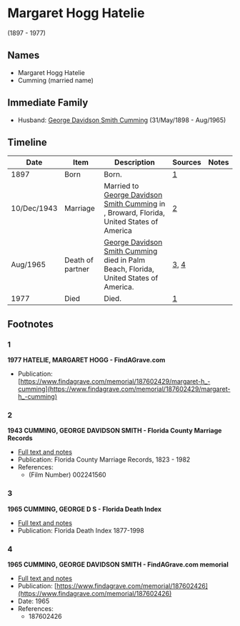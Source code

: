 ﻿---
layout: person
subject_key: i43723296
permalink: /people/i43723296
---

# Margaret Hogg Hatelie
(1897 - 1977)

## Names

* Margaret Hogg Hatelie
* Cumming (married name)

## Immediate Family

* Husband: [George Davidson Smith Cumming](./@13773669@-george-davidson-smith-cumming-b1898-5-31-d1965-8.md) (31/May/1898 - Aug/1965)

## Timeline

Date | Item | Description | Sources | Notes
---|---|---|---|---
1897 | Born | Born. | [1](#1) | 
10/Dec/1943 | Marriage | Married to [George Davidson Smith Cumming](./@13773669@-george-davidson-smith-cumming-b1898-5-31-d1965-8.md) in , Broward, Florida, United States of America | [2](#2) | 
Aug/1965 | Death of partner | [George Davidson Smith Cumming](./@13773669@-george-davidson-smith-cumming-b1898-5-31-d1965-8.md) died in Palm Beach, Florida, United States of America. | [3](#3), [4](#4) | 
1977 | Died | Died. | [1](#1) | 

## Footnotes

### 1

**1977 HATELIE, MARGARET HOGG - FindAGrave.com**

* Publication: [https://www.findagrave.com/memorial/187602429/margaret-h_-cumming](https://www.findagrave.com/memorial/187602429/margaret-h_-cumming)

### 2

**1943 CUMMING, GEORGE DAVIDSON SMITH - Florida County Marriage Records**

* [Full text and notes](../sources/@83383680@-1943-cumming,-george-davidson-smith-florida-county-marriage-records.md)
* Publication: Florida County Marriage Records, 1823 - 1982
* References: 
  * (Film Number) 002241560

### 3

**1965 CUMMING, GEORGE D S - Florida Death Index**

* [Full text and notes](../sources/@66019328@-1965-cumming,-george-d-s-florida-death-index.md)
* Publication: Florida Death Index 1877-1998

### 4

**1965 CUMMING, GEORGE DAVIDSON SMITH - FindAGrave.com memorial**

* [Full text and notes](../sources/@18107159@-1965-cumming,-george-davidson-smith-findagrave.com-memorial.md)
* Publication: [https://www.findagrave.com/memorial/187602426](https://www.findagrave.com/memorial/187602426)
* Date: 1965
* References: 
  * 187602426

